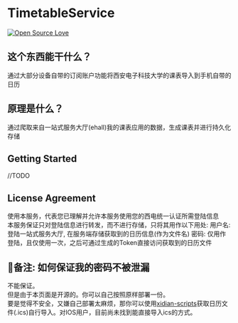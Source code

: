 # TimetableService

[![Open Source Love](https://badges.frapsoft.com/os/v3/open-source.svg?v=103)](https://github.com/frankli0324/TimetableService)

## 这个东西能干什么？

通过大部分设备自带的订阅账户功能将西安电子科技大学的课表导入到手机自带的日历

## 原理是什么？

通过爬取来自一站式服务大厅(ehall)我的课表应用的数据，生成课表并进行持久化存储

## Getting Started

//TODO

## License Agreement

使用本服务，代表您已理解并允许本服务使用您的西电统一认证所需登陆信息  
本服务保证只对登陆信息进行转发，而不进行存储，只将其用作以下用处:
用户名: 登陆一站式服务大厅, 在服务端存储获取到的日历信息(作为文件名)
密码: 仅用作登陆，且仅使用一次，之后可通过生成的Token直接访问获取到的日历文件

## 备注: 如何保证我的密码不被泄漏

不能保证。  
但是由于本页面是开源的。你可以自己按照原样部署一份。  
要是觉得不安全，又嫌自己部署太麻烦，那你可以使用[xidian-scripts](https://github.com/xdlinux/xidian-scripts)获取日历文件(.ics)自行导入。对IOS用户，目前尚未找到能直接导入ics的方式。
